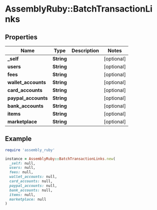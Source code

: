 # AssemblyRuby::BatchTransactionLinks

## Properties

| Name | Type | Description | Notes |
| ---- | ---- | ----------- | ----- |
| **_self** | **String** |  | [optional] |
| **users** | **String** |  | [optional] |
| **fees** | **String** |  | [optional] |
| **wallet_accounts** | **String** |  | [optional] |
| **card_accounts** | **String** |  | [optional] |
| **paypal_accounts** | **String** |  | [optional] |
| **bank_accounts** | **String** |  | [optional] |
| **items** | **String** |  | [optional] |
| **marketplace** | **String** |  | [optional] |

## Example

```ruby
require 'assembly_ruby'

instance = AssemblyRuby::BatchTransactionLinks.new(
  _self: null,
  users: null,
  fees: null,
  wallet_accounts: null,
  card_accounts: null,
  paypal_accounts: null,
  bank_accounts: null,
  items: null,
  marketplace: null
)
```

